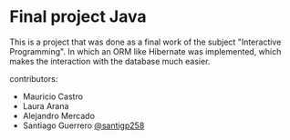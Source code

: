 # Final project Java


This is a project that was done as a final work of the subject "Interactive Programming". In which an ORM like Hibernate was implemented, which makes the interaction with the database much easier.



contributors:
- Mauricio Castro
- Laura Arana
- Alejandro Mercado
- Santiago Guerrero [@santigp258](https://www.github.com/santigp258)
